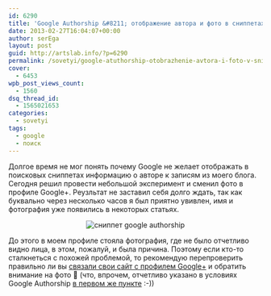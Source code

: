 ```yaml
---
id: 6290
title: 'Google Authorship &#8211; отображение автора и фото в сниппетах'
date: 2013-02-27T16:04:07+00:00
author: serEga
layout: post
guid: http://artslab.info/?p=6290
permalink: /sovetyi/google-atuthorship-otobrazhenie-avtora-i-foto-v-snippetax/
cover:
  - 6453
wpb_post_views_count:
  - 1560
dsq_thread_id:
  - 1565021653
categories:
  - sovetyi
tags:
  - google
  - поиск
---
```

Долгое время не мог понять почему Google не желает отображать в поисковых сниппетах информацию о авторе к записям из моего блога. Сегодня решил провести небольшой эксперимент и сменил фото в профиле Google+. Реузльтат не заставил себя долго ждать, так как буквально через несколько часов я был приятно увивлен, имя и фотография уже появились в некоторых статьях.

<center>
  <img src="http://googledrive.com/host/0B9lHVSSSdxdxd0hjdUdmRzY3Tjg/snippet_artslab.jpg" alt="сниппет google authorship" title="snippet_artslab"  class="aligncenter size-medium wp-image-6291" srcset="http://googledrive.com/host/0B9lHVSSSdxdxd0hjdUdmRzY3Tjg/snippet_artslab.jpg 542w, http://googledrive.com/host/0B9lHVSSSdxdxd0hjdUdmRzY3Tjg/snippet_artslab-300x66.jpg 300w" sizes="(max-width: 542px) 100vw, 542px" />
</center>

До этого в моем профиле стояла фотография, где не было отчетливо видно лица, в этом, пожалуй, и была причина. Поэтому если кто-то сталкнеться с похожей проблемой, то рекомендую перепроверить правильно ли вы [связали свои сайт с профилем Google+](http://artslab.info/stati/otobrazhenie-foto-i-imeni-avtora-statibloga-v-rezultatax-poiska-google/) и обратить внимание на фото 🙂 (что, впрочем, отчетливо указано в условиях Google Authorship [в первом же пункте](https://plus.google.com/authorship) :-))